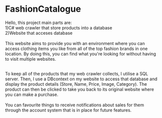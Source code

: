 # FashionCatalogue

Hello, this project main parts are:
<br/>1)C# web crawler that store products into a database
<br/>2)Website that acceses database
<br/><br/>This website aims to provide you with an environment where you can access clothing items you like from all of the top fashion brands in one location. By doing this, you can find what you're looking for without having to visit multiple websites.

<br/>To keep all of the products that my web crawler collects, I utilise a SQL server. Then, I use a DBcontext on my website to access that database and display the product details (Store, Name, Price, Image, Category). The product can then be clicked to take you back to its original website where you can make a purchase.
<br/><br/>You can favourite things to receive notifications about sales for them through the account system that is in place for future features.
